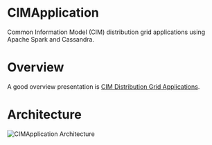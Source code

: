 CIMApplication
======

Common Information Model (CIM) distribution grid applications using Apache Spark and Cassandra.

# Overview
A good overview presentation is [CIM Distribution Grid Applications](https://derrickoswald.gitlab.io/cimdistributiongridapplications/index.html?audio).

# Architecture

![CIMApplication Architecture](https://rawgit.com/derrickoswald/CIMApplication/master/img/Architecture.svg "Architecture diagram")


